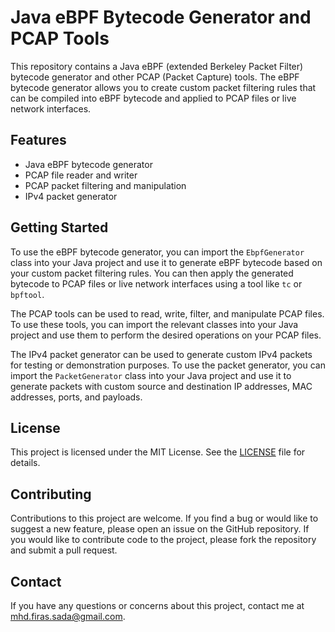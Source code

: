 # Java eBPF Bytecode Generator and PCAP Tools

This repository contains a Java eBPF (extended Berkeley Packet Filter) bytecode generator and other PCAP (Packet Capture) tools. The eBPF bytecode generator allows you to create custom packet filtering rules that can be compiled into eBPF bytecode and applied to PCAP files or live network interfaces.

## Features

- Java eBPF bytecode generator
- PCAP file reader and writer
- PCAP packet filtering and manipulation
- IPv4 packet generator

## Getting Started

To use the eBPF bytecode generator, you can import the `EbpfGenerator` class into your Java project and use it to generate eBPF bytecode based on your custom packet filtering rules. You can then apply the generated bytecode to PCAP files or live network interfaces using a tool like `tc` or `bpftool`.

The PCAP tools can be used to read, write, filter, and manipulate PCAP files. To use these tools, you can import the relevant classes into your Java project and use them to perform the desired operations on your PCAP files.

The IPv4 packet generator can be used to generate custom IPv4 packets for testing or demonstration purposes. To use the packet generator, you can import the `PacketGenerator` class into your Java project and use it to generate packets with custom source and destination IP addresses, MAC addresses, ports, and payloads.

## License

This project is licensed under the MIT License. See the [LICENSE](LICENSE) file for details.

## Contributing

Contributions to this project are welcome. If you find a bug or would like to suggest a new feature, please open an issue on the GitHub repository. If you would like to contribute code to the project, please fork the repository and submit a pull request.

## Contact

If you have any questions or concerns about this project, contact me at [mhd.firas.sada@gmail.com](mailto:mhd.firas.sada@gmail.com).
